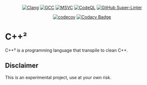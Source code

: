 <div align="center">

[![Clang](https://github.com/3uclide/cpps/actions/workflows/clang.yml/badge.svg)](https://github.com/3uclide/cpps/actions/workflows/clang.yml)
[![GCC](https://github.com/3uclide/cpps/actions/workflows/gcc.yml/badge.svg)](https://github.com/3uclide/cpps/actions/workflows/gcc.yml)
[![MSVC](https://github.com/3uclide/cpps/actions/workflows/msvc.yml/badge.svg)](https://github.com/3uclide/cpps/actions/workflows/msvc.yml)
[![CodeQL](https://github.com/3uclide/cpps/actions/workflows/codeql.yml/badge.svg)](https://github.com/3uclide/cpps/actions/workflows/codeql.yml)
[![GitHub Super-Linter](https://github.com/3uclide/cpps/workflows/Lint%20Code%20Base/badge.svg)](https://github.com/marketplace/actions/super-linter)

[![codecov](https://codecov.io/gh/3uclide/cpps/branch/main/graph/badge.svg?token=jBp6t5Afrf)](https://codecov.io/gh/3uclide/cpps)
[![Codacy Badge](https://app.codacy.com/project/badge/Grade/59c0997ae7ab4b55b274b18cde0c7a84)](https://www.codacy.com/gh/3uclide/cpps/dashboard?utm_source=github.com&amp;utm_medium=referral&amp;utm_content=3uclide/cpps&amp;utm_campaign=Badge_Grade)

</div>

# C\+\+²

C\+\+² is a programming language that transpile to clean C\+\+.

## Disclaimer

This is an experimental project, use at your own risk.
